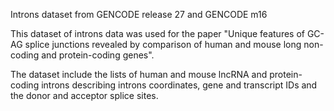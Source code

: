 Introns dataset from GENCODE release 27 and GENCODE m16

This dataset of introns data was used for the paper "Unique features of GC-AG splice junctions revealed by comparison of human and mouse long non-coding and protein-coding genes".

The dataset include the lists of human and mouse lncRNA and protein-coding introns describing introns coordinates, gene and transcript IDs and the donor and acceptor splice sites.
